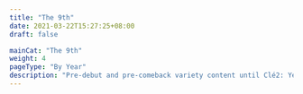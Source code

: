 ```yaml
---
title: "The 9th"
date: 2021-03-22T15:27:25+08:00
draft: false

mainCat: "The 9th"
weight: 4
pageType: "By Year"
description: "Pre-debut and pre-comeback variety content until Clé2: Yellow Wood"
---
```

